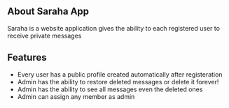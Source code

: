 


## About Saraha App

Saraha is a website application gives the ability to each registered user to receive private messages


## Features

- Every user has a public profile created automatically after registeration
- Admin has the ability to restore deleted messages or delete it forever!
- Admin has the ability to see all messages even the deleted ones
- Admin can assign any member as admin
